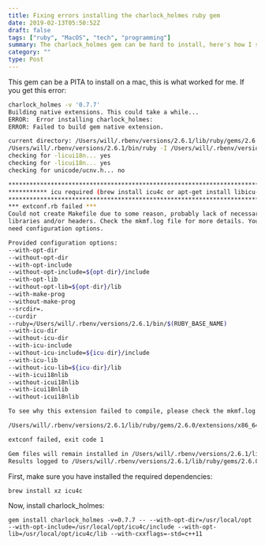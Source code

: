 ```yaml
---
title: Fixing errors installing the charlock_holmes ruby gem
date: 2019-02-13T05:50:52Z
draft: false
tags: ["ruby", "MacOS", "tech", "programming"]
summary: The charlock_holmes gem can be hard to install, here's how I solved a common problem
category: ""
type: Post
---
```


This gem can be a PITA to install on a mac, this is what worked for me. If you get this error:

```sh
charlock_holmes -v '0.7.7'
Building native extensions. This could take a while...
ERROR:  Error installing charlock_holmes:
ERROR: Failed to build gem native extension.

current directory: /Users/will/.rbenv/versions/2.6.1/lib/ruby/gems/2.6.0/gems/charlock_holmes-0.7.7/ext/charlock_holmes
/Users/will/.rbenv/versions/2.6.1/bin/ruby -I /Users/will/.rbenv/versions/2.6.1/lib/ruby/2.6.0 -r ./siteconf20190213-34122-e636v8.rb extconf.rb
checking for -licui18n... yes
checking for -licui18n... yes
checking for unicode/ucnv.h... no

***************************************************************************************
*********** icu required (brew install icu4c or apt-get install libicu-dev) ***********
***************************************************************************************
*** extconf.rb failed ***
Could not create Makefile due to some reason, probably lack of necessary
libraries and/or headers. Check the mkmf.log file for more details. You may
need configuration options.

Provided configuration options:
--with-opt-dir
--without-opt-dir
--with-opt-include
--without-opt-include=${opt-dir}/include
--with-opt-lib
--without-opt-lib=${opt-dir}/lib
--with-make-prog
--without-make-prog
--srcdir=.
--curdir
--ruby=/Users/will/.rbenv/versions/2.6.1/bin/$(RUBY_BASE_NAME)
--with-icu-dir
--without-icu-dir
--with-icu-include
--without-icu-include=${icu-dir}/include
--with-icu-lib
--without-icu-lib=${icu-dir}/lib
--with-icui18nlib
--without-icui18nlib
--with-icui18nlib
--without-icui18nlib

To see why this extension failed to compile, please check the mkmf.log which can be found here:

/Users/will/.rbenv/versions/2.6.1/lib/ruby/gems/2.6.0/extensions/x86_64-darwin-18/2.6.0-static/charlock_holmes-0.7.7/mkmf.log

extconf failed, exit code 1

Gem files will remain installed in /Users/will/.rbenv/versions/2.6.1/lib/ruby/gems/2.6.0/gems/charlock_holmes-0.7.7 for inspection.
Results logged to /Users/will/.rbenv/versions/2.6.1/lib/ruby/gems/2.6.0/extensions/x86_64-darwin-18/2.6.0-static/charlock_holmes-0.7.7/gem_make.out
```

First, make sure you have installed the required dependencies:

	brew install xz icu4c

Now, install charlock\_holmes:

	gem install charlock_holmes -v=0.7.7 -- --with-opt-dir=/usr/local/opt --with-opt-include=/usr/local/opt/icu4c/include --with-opt-lib=/usr/local/opt/icu4c/lib --with-cxxflags=-std=c++11
